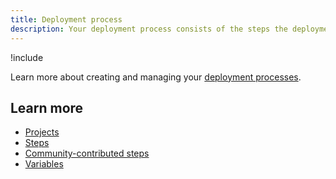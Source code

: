 ```yaml
---
title: Deployment process
description: Your deployment process consists of the steps the deployment automation server will take to deploy your software.
---
```


!include <deployment-process>

Learn more about creating and managing your [deployment processes](/docs/deployment-process/index.md).

## Learn more

- [Projects](/docs/projects/index.md)
- [Steps](/docs/deployment-process/steps/index.md)
- [Community-contributed steps](/docs/deployment-process/steps/index.md)
- [Variables](/docs/projects/variables/index.md)
